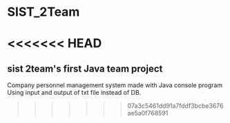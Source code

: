 # SIST_2Team
<<<<<<< HEAD
=======

## sist 2team's first Java team project
Company personnel management system made with Java console program
Using input and output of txt file instead of DB.
>>>>>>> 07a3c5461dd91a7fddf3bcbe3676ae5a0f768591
